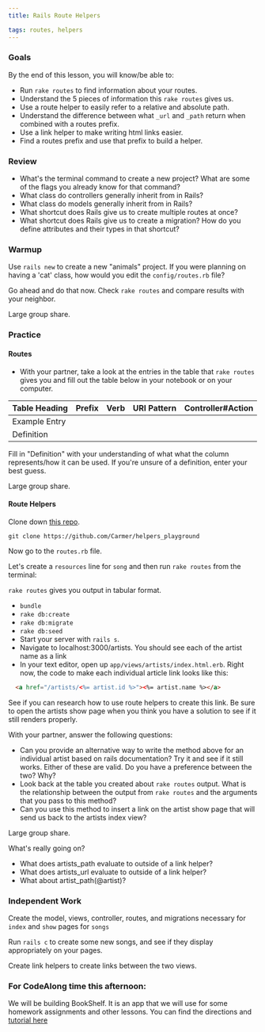 ```yaml
---
title: Rails Route Helpers

tags: routes, helpers
---
```



### Goals

By the end of this lesson, you will know/be able to:

* Run `rake routes` to find information about your routes.
* Understand the 5 pieces of information this `rake routes` gives us.
* Use a route helper to easily refer to a relative and absolute path.
* Understand the difference between what `_url` and `_path` return when combined with a routes prefix.
* Use a link helper to make writing html links easier.
* Find a routes prefix and use that prefix to build a helper.

### Review

* What's the terminal command to create a new project? What are some of the flags you already know for that command?
* What class do controllers generally inherit from in Rails?
* What class do models generally inherit from in Rails?
* What shortcut does Rails give us to create multiple routes at once?
* What shortcut does Rails give us to create a migration? How do you define attributes and their types in that shortcut?

### Warmup

Use `rails new` to create a new "animals" project. If you were planning on having a 'cat' class, how would you edit the `config/routes.rb` file?

Go ahead and do that now. Check `rake routes` and compare results with your neighbor.

Large group share.

### Practice

#### Routes

* With your partner, take a look at the entries in the table that `rake routes` gives you and fill out the table below in your notebook or on your computer.

|Table Heading       |Prefix|Verb|URI Pattern|Controller#Action|
|--------------------|------|----|-----------|-----------------|
|Example Entry       |      |    |           |                 |
|Definition          |      |    |           |                 |

Fill in "Definition" with your understanding of what what the column represents/how it can be used. If you're unsure of a definition, enter your best guess.

Large group share.

#### Route Helpers

Clone down [this repo](https://github.com/Carmer/helpers_playground).

`git clone https://github.com/Carmer/helpers_playground`

Now go to the `routes.rb` file.

Let's create a `resources` line for `song` and then run `rake routes` from the terminal:

`rake routes` gives you output in tabular format.

* `bundle`
* `rake db:create`
* `rake db:migrate`
* `rake db:seed`
* Start your server with `rails s`.
* Navigate to localhost:3000/artists. You should see each of the artist name as a link
* In your text editor, open up `app/views/artists/index.html.erb`. Right now, the code to make each individual article link looks like this:

```html
  <a href="/artists/<%= artist.id %>"><%= artist.name %></a>
```

See if you can research how to use route helpers to create this link. Be sure to open the artists show page when you think you have a solution to see if it still renders properly.

With your partner, answer the following questions:

* Can you provide an alternative way to write the method above for an individual artist based on rails documentation? Try it and see if it still works. Either of these are valid. Do you have a preference between the two? Why?
* Look back at the table you created about `rake routes` output. What is the relationship between the output from `rake routes` and the arguments that you pass to this method?
* Can you use this method to insert a link on the artist show page that will send us back to the artists index view?

Large group share.

What's really going on?

* What does artists_path evaluate to outside of a link helper?
* What does artists_url evaluate to outside of a link helper?
* What about artist_path(@artist)?

### Independent Work

Create the model, views, controller, routes, and migrations necessary for `index` and `show` pages for `songs`

Run `rails c` to create some new songs, and see if they display appropriately on your pages.

Create link helpers to create links between the two views.

### For CodeAlong time this afternoon:

We will be building BookShelf. It is an app that we will use for some homework assignments and other lessons. You can find the directions and [tutorial here](https://github.com/turingschool/lesson_plans/blob/master/ruby_02-web_applications_with_ruby/outlines/forms_and_route_helpers_in_rails.markdown)
